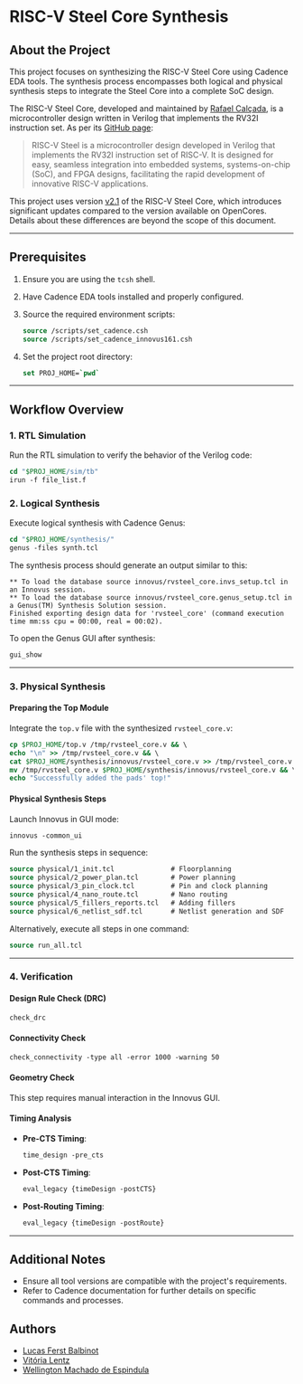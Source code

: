 # RISC-V Steel Core Synthesis

## About the Project
This project focuses on synthesizing the RISC-V Steel Core using Cadence EDA tools. The synthesis process encompasses both logical and physical synthesis steps to integrate the Steel Core into a complete SoC design.

The RISC-V Steel Core, developed and maintained by [Rafael Calçada](https://github.com/rafaelcalcada), is a microcontroller design written in Verilog that implements the RV32I instruction set. As per its [GitHub page](https://github.com/riscv-steel/riscv-steel):

> RISC-V Steel is a microcontroller design developed in Verilog that implements the RV32I instruction set of RISC-V. It is designed for easy, seamless integration into embedded systems, systems-on-chip (SoC), and FPGA designs, facilitating the rapid development of innovative RISC-V applications.

This project uses version [v2.1](https://github.com/riscv-steel/riscv-steel/releases/tag/v2.1) of the RISC-V Steel Core, which introduces significant updates compared to the version available on OpenCores. Details about these differences are beyond the scope of this document.

---

## Prerequisites

1. Ensure you are using the `tcsh` shell.
2. Have Cadence EDA tools installed and properly configured.
3. Source the required environment scripts:
    ```tcsh
    source /scripts/set_cadence.csh
    source /scripts/set_cadence_innovus161.csh
    ```

4. Set the project root directory:
    ```tcsh
    set PROJ_HOME=`pwd`
    ```

---

## Workflow Overview

### 1. RTL Simulation

Run the RTL simulation to verify the behavior of the Verilog code:
```tcsh
cd "$PROJ_HOME/sim/tb"
irun -f file_list.f
```

### 2. Logical Synthesis

Execute logical synthesis with Cadence Genus:
```tcsh
cd "$PROJ_HOME/synthesis/"
genus -files synth.tcl
```

The synthesis process should generate an output similar to this:
```plaintext
** To load the database source innovus/rvsteel_core.invs_setup.tcl in an Innovus session.
** To load the database source innovus/rvsteel_core.genus_setup.tcl in a Genus(TM) Synthesis Solution session.
Finished exporting design data for 'rvsteel_core' (command execution time mm:ss cpu = 00:00, real = 00:02).
```

To open the Genus GUI after synthesis:
```tcsh
gui_show
```

---

### 3. Physical Synthesis

#### Preparing the Top Module
Integrate the `top.v` file with the synthesized `rvsteel_core.v`:
```tcsh
cp $PROJ_HOME/top.v /tmp/rvsteel_core.v && \
echo "\n" >> /tmp/rvsteel_core.v && \
cat $PROJ_HOME/synthesis/innovus/rvsteel_core.v >> /tmp/rvsteel_core.v && \
mv /tmp/rvsteel_core.v $PROJ_HOME/synthesis/innovus/rvsteel_core.v && \
echo "Successfully added the pads' top!"
```

#### Physical Synthesis Steps
Launch Innovus in GUI mode:
```tcsh
innovus -common_ui
```

Run the synthesis steps in sequence:
```tcsh
source physical/1_init.tcl              # Floorplanning
source physical/2_power_plan.tcl        # Power planning
source physical/3_pin_clock.tcl         # Pin and clock planning
source physical/4_nano_route.tcl        # Nano routing
source physical/5_fillers_reports.tcl   # Adding fillers
source physical/6_netlist_sdf.tcl       # Netlist generation and SDF
```

Alternatively, execute all steps in one command:
```tcsh
source run_all.tcl
```

---

### 4. Verification

#### Design Rule Check (DRC)
```tcsh
check_drc
```

#### Connectivity Check
```tcsh
check_connectivity -type all -error 1000 -warning 50
```

#### Geometry Check
This step requires manual interaction in the Innovus GUI.

#### Timing Analysis
- **Pre-CTS Timing**:
  ```tcsh
  time_design -pre_cts
  ```

- **Post-CTS Timing**:
  ```tcsh
  eval_legacy {timeDesign -postCTS}
  ```

- **Post-Routing Timing**:
  ```tcsh
  eval_legacy {timeDesign -postRoute}
  ```

---

## Additional Notes
- Ensure all tool versions are compatible with the project's requirements.
- Refer to Cadence documentation for further details on specific commands and processes.

## Authors
- [Lucas Ferst Balbinot](https://github.com/lucas-balbinot)
- [Vitória Lentz](https://github.com/VitoriaLentz)
- [Wellington Machado de Espindula](https:/github.com/WellingtonEspindula)